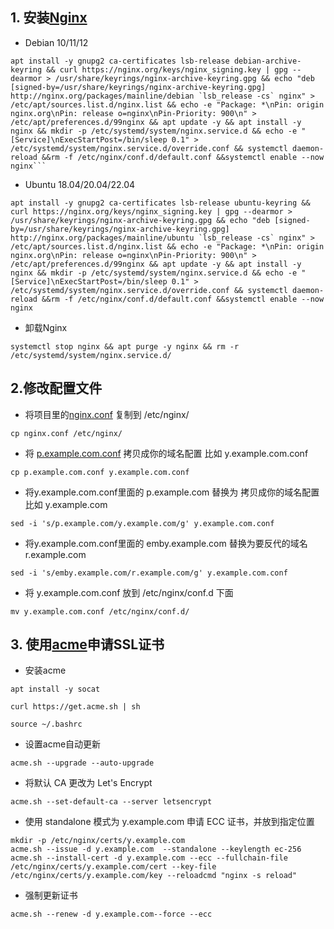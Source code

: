## 1. 安装[Nginx](http://nginx.org/en/linux_packages.html)

- Debian 10/11/12

```shell
apt install -y gnupg2 ca-certificates lsb-release debian-archive-keyring && curl https://nginx.org/keys/nginx_signing.key | gpg --dearmor > /usr/share/keyrings/nginx-archive-keyring.gpg && echo "deb [signed-by=/usr/share/keyrings/nginx-archive-keyring.gpg] http://nginx.org/packages/mainline/debian `lsb_release -cs` nginx" > /etc/apt/sources.list.d/nginx.list && echo -e "Package: *\nPin: origin nginx.org\nPin: release o=nginx\nPin-Priority: 900\n" > /etc/apt/preferences.d/99nginx && apt update -y && apt install -y nginx && mkdir -p /etc/systemd/system/nginx.service.d && echo -e "[Service]\nExecStartPost=/bin/sleep 0.1" > /etc/systemd/system/nginx.service.d/override.conf && systemctl daemon-reload &&rm -f /etc/nginx/conf.d/default.conf &&systemctl enable --now nginx```
```

- Ubuntu 18.04/20.04/22.04

```shell
apt install -y gnupg2 ca-certificates lsb-release ubuntu-keyring && curl https://nginx.org/keys/nginx_signing.key | gpg --dearmor > /usr/share/keyrings/nginx-archive-keyring.gpg && echo "deb [signed-by=/usr/share/keyrings/nginx-archive-keyring.gpg] http://nginx.org/packages/mainline/ubuntu `lsb_release -cs` nginx" > /etc/apt/sources.list.d/nginx.list && echo -e "Package: *\nPin: origin nginx.org\nPin: release o=nginx\nPin-Priority: 900\n" > /etc/apt/preferences.d/99nginx && apt update -y && apt install -y nginx && mkdir -p /etc/systemd/system/nginx.service.d && echo -e "[Service]\nExecStartPost=/bin/sleep 0.1" > /etc/systemd/system/nginx.service.d/override.conf && systemctl daemon-reload &&rm -f /etc/nginx/conf.d/default.conf &&systemctl enable --now nginx
```

- 卸载Nginx
```shell
systemctl stop nginx && apt purge -y nginx && rm -r /etc/systemd/system/nginx.service.d/
```

## 2.修改配置文件

- 将项目里的[nginx.conf](nginx.conf) 复制到 /etc/nginx/
```shell
cp nginx.conf /etc/nginx/
```
- 将 [p.example.com.conf](conf.d/p.example.com.conf) 拷贝成你的域名配置 比如 y.example.com.conf
```shell
cp p.example.com.conf y.example.com.conf
```

- 将y.example.com.conf里面的 p.example.com 替换为 拷贝成你的域名配置 比如 y.example.com
```shell
sed -i 's/p.example.com/y.example.com/g' y.example.com.conf
```

- 将y.example.com.conf里面的 emby.example.com 替换为要反代的域名 r.example.com
```shell
sed -i 's/emby.example.com/r.example.com/g' y.example.com.conf
```

- 将 y.example.com.conf 放到 /etc/nginx/conf.d 下面
```shell
mv y.example.com.conf /etc/nginx/conf.d/
```

## 3. 使用[acme](https://github.com/acmesh-official/acme.sh)申请SSL证书

- 安装acme

```shell
apt install -y socat
```

```shell
curl https://get.acme.sh | sh
```

```shell
source ~/.bashrc
```

- 设置acme自动更新

```shell
acme.sh --upgrade --auto-upgrade
```

- 将默认 CA 更改为 Let's Encrypt

```shell
acme.sh --set-default-ca --server letsencrypt
```

- 使用 standalone 模式为 y.example.com 申请 ECC 证书，并放到指定位置

```shell
mkdir -p /etc/nginx/certs/y.example.com
acme.sh --issue -d y.example.com  --standalone --keylength ec-256
acme.sh --install-cert -d y.example.com --ecc --fullchain-file /etc/nginx/certs/y.example.com/cert --key-file /etc/nginx/certs/y.example.com/key --reloadcmd "nginx -s reload"
``````

- 强制更新证书

```shell
acme.sh --renew -d y.example.com--force --ecc
```





